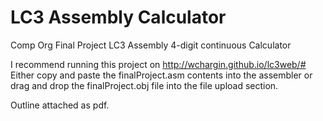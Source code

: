 # LC3 Assembly Calculator
Comp Org Final Project LC3 Assembly 4-digit continuous Calculator

I recommend running this project on http://wchargin.github.io/lc3web/#
Either copy and paste the finalProject.asm contents into the assembler or drag and drop the finalProject.obj file into the file upload section.

Outline attached as pdf.
